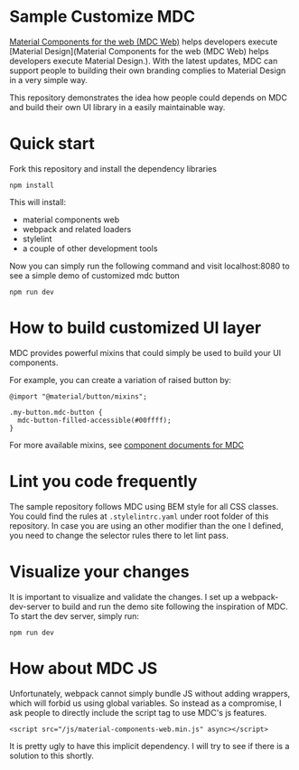 # Sample Customize MDC

[Material Components for the web (MDC Web)](https://github.com/material-components/material-components-web) helps developers execute [Material Design](Material Components for the web (MDC Web) helps developers execute Material Design.). With the latest updates, MDC can support people to building their own branding complies to Material Design in a very simple way.

This repository demonstrates the idea how people could depends on MDC and build their own UI library in a easily maintainable way.


# Quick start

Fork this repository and install the dependency libraries

```
npm install
```

This will install:

- material components web
- webpack and related loaders
- stylelint
- a couple of other development tools

Now you can simply run the following command and visit localhost:8080 to see a simple demo of customized mdc button

```
npm run dev
```


# How to build customized UI layer

MDC provides powerful mixins that could simply be used to build your UI components.

For example, you can create a variation of raised button by:

```
@import "@material/button/mixins";

.my-button.mdc-button {
  mdc-button-filled-accessible(#00ffff);
}
```

For more available mixins, see [component documents for MDC](https://material.io/components/web/catalog/)


# Lint you code frequently

The sample repository follows MDC using BEM style for all CSS classes.
You could find the rules at ```.stylelintrc.yaml``` under root folder of this repository. In case you are using an other modifier than the one I defined, you need to change the selector rules there to let lint pass.


# Visualize your changes

It is important to visualize and validate the changes. I set up a webpack-dev-server to build and run the demo site following the inspiration of MDC. To start the dev server, simply run:

```
npm run dev
```


# How about MDC JS

Unfortunately, webpack cannot simply bundle JS without adding wrappers, which will forbid us using global variables.
So instead as a compromise, I ask people to directly include the script tag to use MDC's js features.

```
<script src="/js/material-components-web.min.js" async></script>
```

It is pretty ugly to have this implicit dependency. I will try to see if there is a solution to this shortly.

